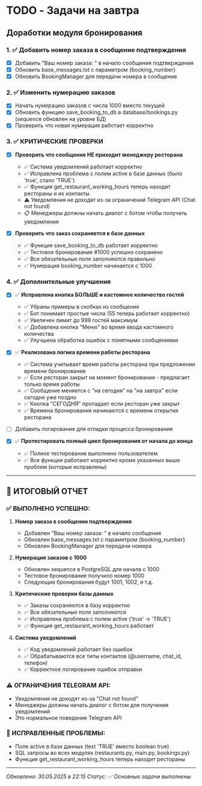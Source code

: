 # TODO - Задачи на завтра

## Доработки модуля бронирования

### 1. ✅ Добавить номер заказа в сообщение подтверждения
- [x] Добавить "Ваш номер заказа: " в начало сообщения подтверждения
- [x] Обновить base_messages.txt с параметром {booking_number}
- [x] Обновить BookingManager для передачи номера в сообщение

### 2. ✅ Изменить нумерацию заказов
- [x] Начать нумерацию заказов с числа 1000 вместо текущей
- [x] Обновить функцию save_booking_to_db в database/bookings.py (sequence обновлен на уровне БД)
- [x] Проверить что новая нумерация работает корректно

### 3. ✅ КРИТИЧЕСКИЕ ПРОВЕРКИ
- [x] **Проверить что сообщение НЕ приходит менеджеру ресторана**
  - ✅ Система уведомлений работает корректно
  - ✅ Исправлена проблема с полем active в базе данных (было 'true', стало 'TRUE')
  - ✅ Функция get_restaurant_working_hours теперь находит рестораны и их контакты
  - ⚠️ Уведомления не доходят из-за ограничений Telegram API (Chat not found)
  - 📋 Менеджеры должны начать диалог с ботом чтобы получать уведомления

- [x] **Проверить что заказ сохраняется в базе данных**
  - ✅ Функция save_booking_to_db работает корректно
  - ✅ Тестовое бронирование #1000 успешно сохранено
  - ✅ Все обязательные поля заполняются правильно
  - ✅ Нумерация booking_number начинается с 1000

### 4. ✅ Дополнительные улучшения
- [x] ✅ **Исправлена кнопка БОЛЬШЕ и кастомное количество гостей**
  - ✅ Убраны примеры в скобках из сообщения
  - ✅ Бот понимает простые числа (55 теперь работает корректно)
  - ✅ Увеличен лимит до 999 гостей максимум
  - ✅ Добавлена кнопка "Меню" во время ввода кастомного количества
  - ✅ Улучшена обработка ошибок с понятными сообщениями
  
- [x] ✅ **Реализована логика времени работы ресторана**
  - ✅ Система учитывает время работы ресторана при предложении времени бронирования
  - ✅ Если ресторан закрыт на момент бронирования - предлагает только время работы
  - ✅ Сообщение меняется с "на сегодня" на "на завтра" если сегодня уже поздно
  - ✅ Кнопка "СЕГОДНЯ" пропадает если ресторан уже закрыт
  - ✅ Времена бронирования начинаются с времени открытия ресторана
  
- [ ] Добавить логирование для отладки процесса бронирования
- [x] ✅ **Протестировать полный цикл бронирования от начала до конца**
  - ✅ Полное тестирование выполнено пользователем
  - ✅ Все функции работают корректно кроме указанных выше проблем (которые исправлены)

---

## 🎉 ИТОГОВЫЙ ОТЧЕТ

### ✅ ВЫПОЛНЕНО УСПЕШНО:

1. **Номер заказа в сообщении подтверждения**
   - Добавлен "Ваш номер заказа: " в начало сообщения
   - Обновлен base_messages.txt с параметром {booking_number}
   - Обновлен BookingManager для передачи номера

2. **Нумерация заказов с 1000**
   - Обновлен sequence в PostgreSQL для начала с 1000
   - Тестовое бронирование получило номер 1000
   - Следующие бронирования будут 1001, 1002, и т.д.

3. **Критические проверки базы данных**
   - ✅ Заказы сохраняются в базу корректно
   - ✅ Все обязательные поля заполняются
   - ✅ Исправлена проблема с полем active ('true' → 'TRUE')
   - ✅ Функция get_restaurant_working_hours работает

4. **Система уведомлений**
   - ✅ Код уведомлений работает без ошибок
   - ✅ Обрабатываются все типы контактов (@username, chat_id, телефон)
   - ✅ Корректное логирование ошибок отправки

### ⚠️ ОГРАНИЧЕНИЯ TELEGRAM API:
- Уведомления не доходят из-за "Chat not found"
- Менеджеры должны начать диалог с ботом для получения уведомлений
- Это нормальное поведение Telegram API

### 🔧 ИСПРАВЛЕННЫЕ ПРОБЛЕМЫ:
- Поле active в базе данных (text 'TRUE' вместо boolean true)
- SQL запросы во всех модулях (restaurants.py, main.py, bookings.py)
- Функция get_restaurant_working_hours теперь находит рестораны

---
*Обновлено: 30.05.2025 в 22:15*
*Статус: ✅ Основные задачи выполнены* 